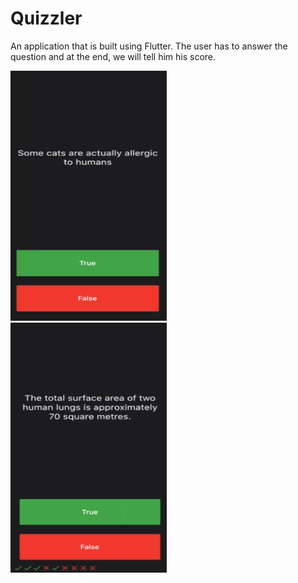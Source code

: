 # Quizzler
An application that is built using Flutter.
The user has to answer the question and at the end, we will tell him his score.

<img src="https://github.com/HosamAyoub/Photos/blob/main/Quizzler/1.png?raw=true" title = "First Question" width="250" height="400"> &emsp; &emsp; &emsp; &emsp; &emsp; &emsp; &emsp; &emsp; &emsp; <img src="https://github.com/HosamAyoub/Photos/blob/main/Quizzler/2.png?raw=true" title = "Tenth Question" width="250" height="400">
